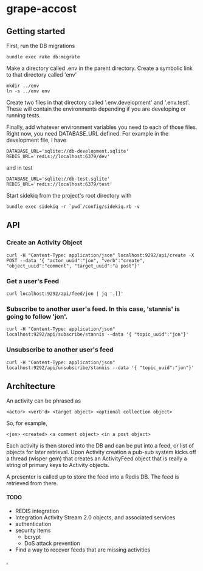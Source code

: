 # grape-accost

## Getting started

First, run the DB migrations

    bundle exec rake db:migrate

Make a directory called .env in the parent directory. 
Create a symbolic link to that directory called 'env'

    mkdir ../env
    ln -s ../env env

Create two files in that directory called '.env.development' and '.env.test'. These will contain
the environments depending if you are developing or running tests.

Finally, add whatever environment variables you need to each of those files. Right now, you
need DATABASE_URL defined. For example in the development file, I have

    DATABASE_URL='sqlite://db-development.sqlite'
    REDIS_URL='redis://localhost:6379/dev'

and in test

    DATABASE_URL='sqlite://db-test.sqlite'
    REDIS_URL='redis://localhost:6379/test'

Start sidekiq from the project's root directory with

    bundle exec sidekiq -r `pwd`/config/sidekiq.rb -v

## API 

### Create an Activity Object

    curl -H "Content-Type: application/json" localhost:9292/api/create -X POST --data '{ "actor_uuid":"jon", "verb":"create", "object_uuid":"comment", "target_uuid":"a post"}'

### Get a user's Feed

    curl localhost:9292/api/feed/jon | jq '.[]'

### Subscribe to another user's feed. In this case, 'stannis' is going to follow 'jon'.

    curl -H "Content-Type: application/json" localhost:9292/api/subscribe/stannis --data '{ "topic_uuid":"jon"}'

### Unsubscribe to another user's feed

    curl -H "Content-Type: application/json" localhost:9292/api/unsubscribe/stannis --data '{ "topic_uuid":"jon"}' 

## Architecture

An activity can be phrased as

    <actor> <verb'd> <target object> <optional collection object>

So, for example,

    <jon> <created> <a comment object> <in a post object>

Each activity is then stored into the DB and can be put into a feed, or list of objects for later retrieval. Upon 
Activity creation a pub-sub system kicks off a thread (wisper gem) that creates an ActivityFeed object that is really 
a string of primary keys to Activity objects. 

A presenter is called up to store the feed into a Redis DB. The feed is retrieved from there.

#### TODO
  * REDIS integration
  * Integration Activity Stream 2.0 objects, and associated services
  * authentication
  * security items
    * bcrypt
    * DoS attack prevention
  * Find a way to recover feeds that are missing activities

[.](http://mjk.freeshell.org/accost-2014Jul2.gif)
